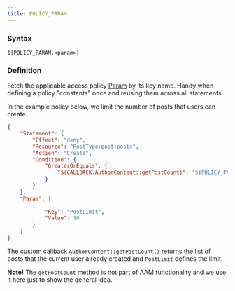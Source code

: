 ```yaml
---
title: POLICY_PARAM
---
```


### Syntax

`${POLICY_PARAM.<param>}`

### Definition

Fetch the applicable access policy [Param](/advanced/access-policy/policy-overview#param) by its key name. Handy when defining a policy "constants" once and reusing them across all statements.

In the example policy below, we limit the number of posts that users can create.

```json
{
    "Statement": {
        "Effect": "deny",
        "Resource": "PostType:post:posts",
        "Action": "Create",
        "Condition": {
            "GreaterOrEquals": {
                "${CALLBACK.AuthorContent::getPostCount}": "${POLICY_PARAM.PostLimit}"
            }
        }
    },
    "Param": [
        {
            "Key": "PostLimit",
            "Value": 10
        }
    ]
}
```

The custom callback `AuthorContent::getPostCount()` returns the list of posts that the current user already created and `PostLimit` defines the limit.

**Note!** The `getPostCount` method is not part of AAM functionality and we use it here just to show the general idea.